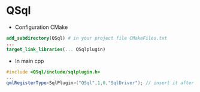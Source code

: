 # QSql

* Configuration CMake
```cmake
add_subdirectory(QSql) # in your project file CMakeFiles.txt
... 
target_link_libraries(... QSqlplugin)
```
 - In main cpp

```c++
#include <QSql/include/sqlplugin.h>
...
qmlRegisterType<SqlPlugin>("QSql",1,0,"SqlDriver"); // insert it after engine declaration
```

